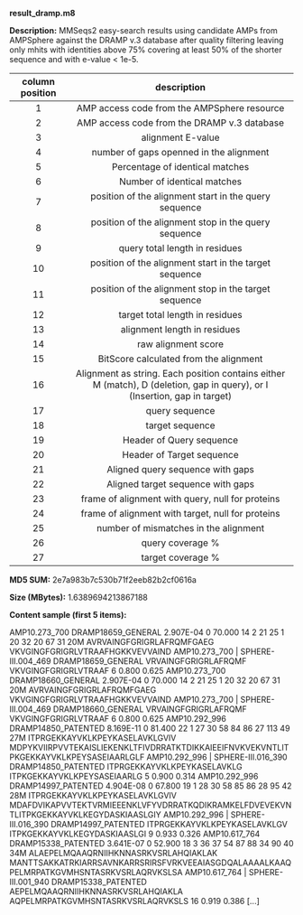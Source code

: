 **result_dramp.m8**

**Description:**	MMSeqs2 easy-search results using candidate AMPs from AMPSphere against the DRAMP v.3 database after quality filtering
                        leaving only mhits with identities above 75% covering at least 50% of the shorter sequence and with e-value < 1e-5.

| **column position** | **description** |
| :---: | :---: |
| 1 | AMP access code from the AMPSphere resource |
| 2 | AMP access code from the DRAMP v.3 database |
| 3 | alignment E-value |
| 4 | number of gaps openned in the alignment |
| 5 | Percentage of identical matches |
| 6 | Number of identical matches |
| 7 | position of the alignment start in the query sequence |
| 8 | position of the alignment stop in the query sequence  |
| 9 | query total length in residues |
| 10 | position of the alignment start in the target sequence |
| 11 | position of the alignment stop in the target sequence |
| 12 | target total length in residues |
| 13 | alignment length in residues |
| 14 | raw alignment score |
| 15 | BitScore calculated from the alignment |
| 16 | Alignment as string. Each position contains either M (match), D (deletion, gap in query), or I (Insertion, gap in target) |
| 17 | query sequence |
| 18 | target sequence |
| 19 | Header of Query sequence |
| 20 | Header of Target sequence |
| 21 | Aligned query sequence with gaps |
| 22 | Aligned target sequence with gaps |
| 23 | frame of alignment with query, null for proteins |
| 24 | frame of alignment with target, null for proteins |
| 25 | number of mismatches in the alignment |
| 26 | query coverage % |
| 27 | target coverage % |

**MD5 SUM:**	2e7a983b7c530b71f2eeb82b2cf0616a

**Size (MBytes):**	1.6389694213867188

**Content sample (first 5 items):**

AMP10.273_700	DRAMP18659_GENERAL	2.907E-04	0	70.000	14	2	21	25	1	20	32	20	67	31	20M	AVRVAINGFGRIGRLAFRQMFGAEG	VKVGINGFGRIGRLVTRAAFHGKKVEVVAIND	AMP10.273_700 | SPHERE-III.004_469	DRAMP18659_GENERAL	VRVAINGFGRIGRLAFRQMF	VKVGINGFGRIGRLVTRAAF			6	0.800	0.625
AMP10.273_700	DRAMP18660_GENERAL	2.907E-04	0	70.000	14	2	21	25	1	20	32	20	67	31	20M	AVRVAINGFGRIGRLAFRQMFGAEG	VKVGINGFGRIGRLVTRAAFHGKKVEVVAIND	AMP10.273_700 | SPHERE-III.004_469	DRAMP18660_GENERAL	VRVAINGFGRIGRLAFRQMF	VKVGINGFGRIGRLVTRAAF			6	0.800	0.625
AMP10.292_996	DRAMP14850_PATENTED	8.169E-11	0	81.400	22	1	27	30	58	84	86	27	113	49	27M	ITPRGEKKAYVKLKPEYKASELAVKLGVIV	MDPYKVIIRPVVTEKAISLIEKENKLTFIVDRRATKTDIKKAIEEIFNVKVEKVNTLITPKGEKKAYVKLKPEYSASEIAARLGLF	AMP10.292_996 | SPHERE-III.016_390	DRAMP14850_PATENTED	ITPRGEKKAYVKLKPEYKASELAVKLG	ITPKGEKKAYVKLKPEYSASEIAARLG			5	0.900	0.314
AMP10.292_996	DRAMP14997_PATENTED	4.904E-08	0	67.800	19	1	28	30	58	85	86	28	95	42	28M	ITPRGEKKAYVKLKPEYKASELAVKLGVIV	MDAFDVIKAPVVTEKTVRMIEEENKLVFYVDRRATKQDIKRAMKELFDVEVEKVNTLITPKGEKKAYVKLKEGYDASKIAASLGIY	AMP10.292_996 | SPHERE-III.016_390	DRAMP14997_PATENTED	ITPRGEKKAYVKLKPEYKASELAVKLGV	ITPKGEKKAYVKLKEGYDASKIAASLGI			9	0.933	0.326
AMP10.617_764	DRAMP15338_PATENTED	3.641E-07	0	52.900	18	3	36	37	54	87	88	34	90	40	34M	ALAEPELMQAAQRNIIHKNNASRKVSRLAHQIAKLAK	MANTTSAKKATRKIARRSAVNKARRSRIRSFVRKVEEAIASGDQALAAAALKAAQPELMRPATKGVMHSNTASRKVSRLAQRVKSLSA	AMP10.617_764 | SPHERE-III.001_940	DRAMP15338_PATENTED	AEPELMQAAQRNIIHKNNASRKVSRLAHQIAKLA	AQPELMRPATKGVMHSNTASRKVSRLAQRVKSLS			16	0.919	0.386
[...]
